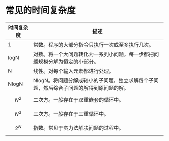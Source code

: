 # 常见的时间复杂度

| 时间复杂度 | 描述 |
| ---------- | ---- |
| 1          | 常数。程序的大部分指令只执行一次或至多执行几次。 |
| logN       | 对数。将一个大问题转化为一系列小问题，每一步都把问题规模分解为恒定的小部分。 |
| N          | 线性。对每个输入元素都进行处理。 |
| NlogN      | NlogN。将问题分解成较小的子问题，独立求解每个子问题，然后综合子问题的解得到原问题的解。 |
| $$N^2$$        | 二次方。一般存在于双重嵌套的循环中。 |
| $$N^3$$ | 三次方。一般存在于三重循环中。 |
| $$2^N$$ | 指数。常见于蛮力法解决问题的过程中。 |

